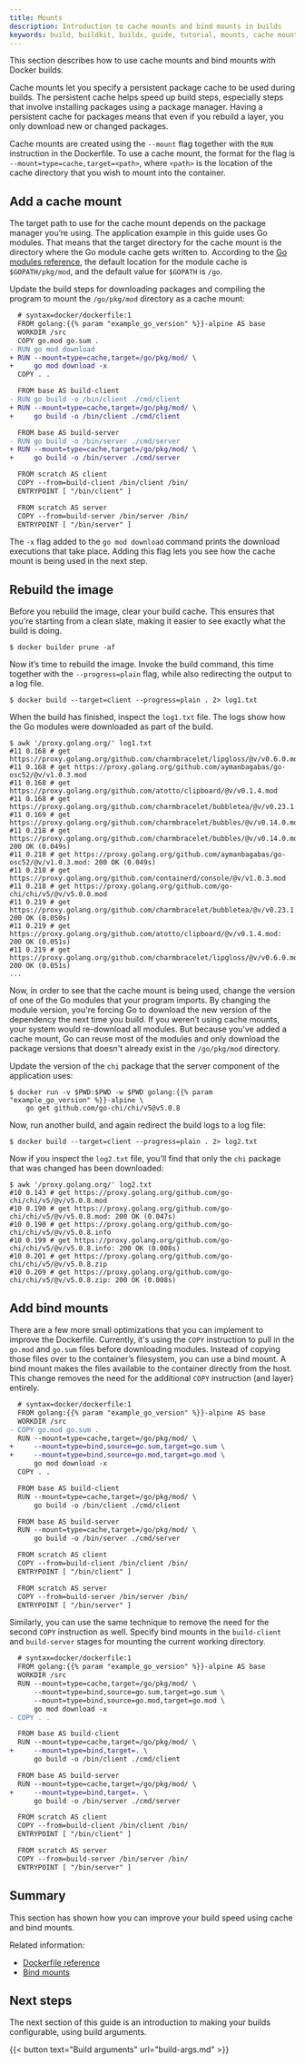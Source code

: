 ```yaml
---
title: Mounts
description: Introduction to cache mounts and bind mounts in builds
keywords: build, buildkit, buildx, guide, tutorial, mounts, cache mounts, bind mounts
---
```


This section describes how to use cache mounts and bind mounts with Docker
builds.

Cache mounts let you specify a persistent package cache to be used during
builds. The persistent cache helps speed up build steps, especially steps that
involve installing packages using a package manager. Having a persistent cache
for packages means that even if you rebuild a layer, you only download new or
changed packages.

Cache mounts are created using the `--mount` flag together with the `RUN`
instruction in the Dockerfile. To use a cache mount, the format for the flag is
`--mount=type=cache,target=<path>`, where `<path>` is the location of the cache
directory that you wish to mount into the container.

## Add a cache mount

The target path to use for the cache mount depends on the package manager you’re
using. The application example in this guide uses Go modules. That means that
the target directory for the cache mount is the directory where the Go module
cache gets written to. According to the
[Go modules reference](https://go.dev/ref/mod#module-cache), the default
location for the module cache is `$GOPATH/pkg/mod`, and the default value for
`$GOPATH` is `/go`.

Update the build steps for downloading packages and compiling the program to
mount the `/go/pkg/mod` directory as a cache mount:

```diff
  # syntax=docker/dockerfile:1
  FROM golang:{{% param "example_go_version" %}}-alpine AS base
  WORKDIR /src
  COPY go.mod go.sum .
- RUN go mod download
+ RUN --mount=type=cache,target=/go/pkg/mod/ \
+     go mod download -x
  COPY . .

  FROM base AS build-client
- RUN go build -o /bin/client ./cmd/client
+ RUN --mount=type=cache,target=/go/pkg/mod/ \
+     go build -o /bin/client ./cmd/client

  FROM base AS build-server
- RUN go build -o /bin/server ./cmd/server
+ RUN --mount=type=cache,target=/go/pkg/mod/ \
+     go build -o /bin/server ./cmd/server

  FROM scratch AS client
  COPY --from=build-client /bin/client /bin/
  ENTRYPOINT [ "/bin/client" ]

  FROM scratch AS server
  COPY --from=build-server /bin/server /bin/
  ENTRYPOINT [ "/bin/server" ]
```

The `-x` flag added to the `go mod download` command prints the download
executions that take place. Adding this flag lets you see how the cache mount is
being used in the next step.

## Rebuild the image

Before you rebuild the image, clear your build cache. This ensures that you're
starting from a clean slate, making it easier to see exactly what the build is
doing.

```console
$ docker builder prune -af
```

Now it’s time to rebuild the image. Invoke the build command, this time together
with the `--progress=plain` flag, while also redirecting the output to a log
file.

```console
$ docker build --target=client --progress=plain . 2> log1.txt
```

When the build has finished, inspect the `log1.txt` file. The logs show how the
Go modules were downloaded as part of the build.

```console
$ awk '/proxy.golang.org/' log1.txt
#11 0.168 # get https://proxy.golang.org/github.com/charmbracelet/lipgloss/@v/v0.6.0.mod
#11 0.168 # get https://proxy.golang.org/github.com/aymanbagabas/go-osc52/@v/v1.0.3.mod
#11 0.168 # get https://proxy.golang.org/github.com/atotto/clipboard/@v/v0.1.4.mod
#11 0.168 # get https://proxy.golang.org/github.com/charmbracelet/bubbletea/@v/v0.23.1.mod
#11 0.169 # get https://proxy.golang.org/github.com/charmbracelet/bubbles/@v/v0.14.0.mod
#11 0.218 # get https://proxy.golang.org/github.com/charmbracelet/bubbles/@v/v0.14.0.mod: 200 OK (0.049s)
#11 0.218 # get https://proxy.golang.org/github.com/aymanbagabas/go-osc52/@v/v1.0.3.mod: 200 OK (0.049s)
#11 0.218 # get https://proxy.golang.org/github.com/containerd/console/@v/v1.0.3.mod
#11 0.218 # get https://proxy.golang.org/github.com/go-chi/chi/v5/@v/v5.0.0.mod
#11 0.219 # get https://proxy.golang.org/github.com/charmbracelet/bubbletea/@v/v0.23.1.mod: 200 OK (0.050s)
#11 0.219 # get https://proxy.golang.org/github.com/atotto/clipboard/@v/v0.1.4.mod: 200 OK (0.051s)
#11 0.219 # get https://proxy.golang.org/github.com/charmbracelet/lipgloss/@v/v0.6.0.mod: 200 OK (0.051s)
...
```

Now, in order to see that the cache mount is being used, change the version of
one of the Go modules that your program imports. By changing the module version,
you're forcing Go to download the new version of the dependency the next time
you build. If you weren’t using cache mounts, your system would re-download all
modules. But because you've added a cache mount, Go can reuse most of the
modules and only download the package versions that doesn't already exist in the
`/go/pkg/mod` directory.

Update the version of the `chi` package that the server component of the
application uses:

```console
$ docker run -v $PWD:$PWD -w $PWD golang:{{% param "example_go_version" %}}-alpine \
    go get github.com/go-chi/chi/v5@v5.0.8
```

Now, run another build, and again redirect the build logs to a log file:

```console
$ docker build --target=client --progress=plain . 2> log2.txt
```

Now if you inspect the `log2.txt` file, you’ll find that only the `chi` package
that was changed has been downloaded:

```console
$ awk '/proxy.golang.org/' log2.txt
#10 0.143 # get https://proxy.golang.org/github.com/go-chi/chi/v5/@v/v5.0.8.mod
#10 0.190 # get https://proxy.golang.org/github.com/go-chi/chi/v5/@v/v5.0.8.mod: 200 OK (0.047s)
#10 0.190 # get https://proxy.golang.org/github.com/go-chi/chi/v5/@v/v5.0.8.info
#10 0.199 # get https://proxy.golang.org/github.com/go-chi/chi/v5/@v/v5.0.8.info: 200 OK (0.008s)
#10 0.201 # get https://proxy.golang.org/github.com/go-chi/chi/v5/@v/v5.0.8.zip
#10 0.209 # get https://proxy.golang.org/github.com/go-chi/chi/v5/@v/v5.0.8.zip: 200 OK (0.008s)
```

## Add bind mounts

There are a few more small optimizations that you can implement to improve the
Dockerfile. Currently, it's using the `COPY` instruction to pull in the `go.mod`
and `go.sum` files before downloading modules. Instead of copying those files
over to the container’s filesystem, you can use a bind mount. A bind mount makes
the files available to the container directly from the host. This change removes
the need for the additional `COPY` instruction (and layer) entirely.

```diff
  # syntax=docker/dockerfile:1
  FROM golang:{{% param "example_go_version" %}}-alpine AS base
  WORKDIR /src
- COPY go.mod go.sum .
  RUN --mount=type=cache,target=/go/pkg/mod/ \
+     --mount=type=bind,source=go.sum,target=go.sum \
+     --mount=type=bind,source=go.mod,target=go.mod \
      go mod download -x
  COPY . .

  FROM base AS build-client
  RUN --mount=type=cache,target=/go/pkg/mod/ \
      go build -o /bin/client ./cmd/client

  FROM base AS build-server
  RUN --mount=type=cache,target=/go/pkg/mod/ \
      go build -o /bin/server ./cmd/server

  FROM scratch AS client
  COPY --from=build-client /bin/client /bin/
  ENTRYPOINT [ "/bin/client" ]

  FROM scratch AS server
  COPY --from=build-server /bin/server /bin/
  ENTRYPOINT [ "/bin/server" ]
```

Similarly, you can use the same technique to remove the need for the second
`COPY` instruction as well. Specify bind mounts in the `build-client` and
`build-server` stages for mounting the current working directory.

```diff
  # syntax=docker/dockerfile:1
  FROM golang:{{% param "example_go_version" %}}-alpine AS base
  WORKDIR /src
  RUN --mount=type=cache,target=/go/pkg/mod/ \
      --mount=type=bind,source=go.sum,target=go.sum \
      --mount=type=bind,source=go.mod,target=go.mod \
      go mod download -x
- COPY . .

  FROM base AS build-client
  RUN --mount=type=cache,target=/go/pkg/mod/ \
+     --mount=type=bind,target=. \
      go build -o /bin/client ./cmd/client

  FROM base AS build-server
  RUN --mount=type=cache,target=/go/pkg/mod/ \
+     --mount=type=bind,target=. \
      go build -o /bin/server ./cmd/server

  FROM scratch AS client
  COPY --from=build-client /bin/client /bin/
  ENTRYPOINT [ "/bin/client" ]

  FROM scratch AS server
  COPY --from=build-server /bin/server /bin/
  ENTRYPOINT [ "/bin/server" ]
```

## Summary

This section has shown how you can improve your build speed using cache and bind
mounts.

Related information:

- [Dockerfile reference](../../engine/reference/builder.md#run---mount)
- [Bind mounts](../../storage/bind-mounts.md)

## Next steps

The next section of this guide is an introduction to making your builds
configurable, using build arguments.

{{< button text="Build arguments" url="build-args.md" >}}
